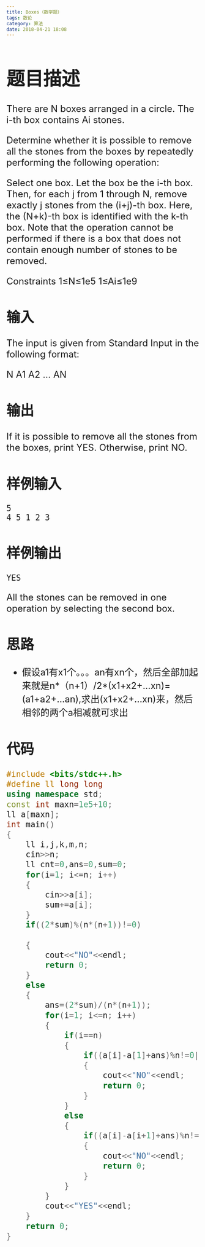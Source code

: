 ```yaml
---
title: Boxes（数学题）
tags: 数论
category: 算法
date: 2018-04-21 18:08
---
```


<font size=5> 

# 题目描述

There are N boxes arranged in a circle. The i-th box contains Ai stones.

Determine whether it is possible to remove all the stones from the boxes by repeatedly performing the following operation:

Select one box. Let the box be the i-th box. Then, for each j from 1 through N, remove exactly j stones from the (i+j)-th box. Here, the (N+k)-th box is identified with the k-th box.
Note that the operation cannot be performed if there is a box that does not contain enough number of stones to be removed.

Constraints
1≤N≤1e5
1≤Ai≤1e9

## 输入

The input is given from Standard Input in the following format:

N
A1 A2 … AN

## 输出

If it is possible to remove all the stones from the boxes, print YES. Otherwise, print NO.

## 样例输入



```
5
4 5 1 2 3
```

## 样例输出



```
YES
```

All the stones can be removed in one operation by selecting the second box.

## 思路

- 假设a1有x1个。。。an有xn个，然后全部加起来就是n*（n+1）/2*(x1+x2+...xn)=(a1+a2+...an),求出(x1+x2+...xn)来，然后相邻的两个a相减就可求出

## 代码

```c++
#include <bits/stdc++.h>
#define ll long long
using namespace std;
const int maxn=1e5+10;
ll a[maxn];
int main()
{
    ll i,j,k,m,n;
    cin>>n;
    ll cnt=0,ans=0,sum=0;
    for(i=1; i<=n; i++)
    {
        cin>>a[i];
        sum+=a[i];
    }
    if((2*sum)%(n*(n+1))!=0)
         
    {
        cout<<"NO"<<endl;
        return 0;
    }
    else
    {
        ans=(2*sum)/(n*(n+1));
        for(i=1; i<=n; i++)
        {
            if(i==n)
            {
                if((a[i]-a[1]+ans)%n!=0||(a[i]-a[1]+ans)<0)
                {
                    cout<<"NO"<<endl;
                    return 0;
                }
            }
            else
            {
                if((a[i]-a[i+1]+ans)%n!=0||(a[i]-a[i+1]+ans)<0)
                {
                    cout<<"NO"<<endl;
                    return 0;
                }
            }
        }
        cout<<"YES"<<endl;
    }
    return 0;
}
```

